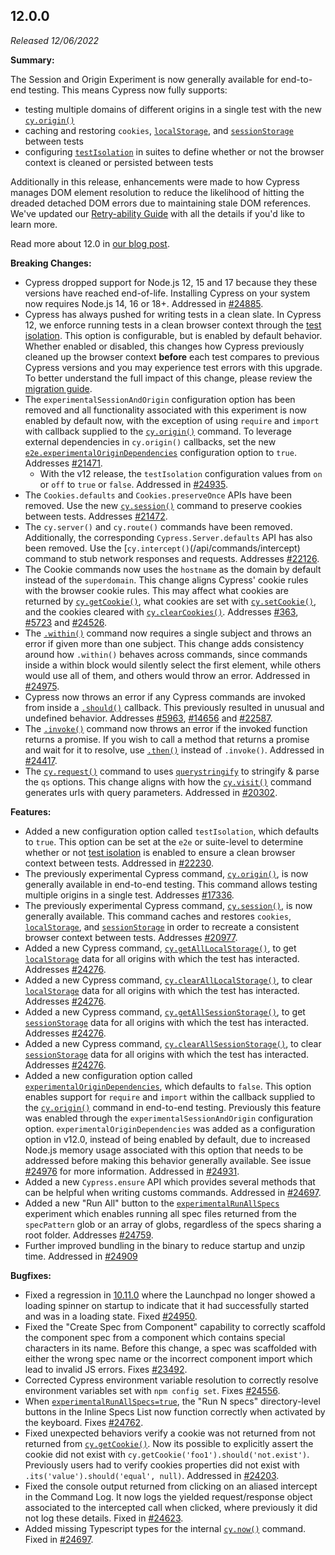 ## 12.0.0

_Released 12/06/2022_

**Summary:**

The Session and Origin Experiment is now generally available for end-to-end
testing. This means Cypress now fully supports:

- testing multiple domains of different origins in a single test with the new
  [`cy.origin()`](/api/commands/origin)
- caching and restoring `cookies`,
  [`localStorage`](https://developer.mozilla.org/en-US/docs/Web/API/Window/localStorage),
  and
  [`sessionStorage`](https://developer.mozilla.org/en-US/docs/Web/API/Window/localStorage)
  between tests
- configuring
  [`testIsolation`](/guides/core-concepts/writing-and-organizing-tests#Test-Isolation)
  in suites to define whether or not the browser context is cleaned or persisted
  between tests

Additionally in this release, enhancements were made to how Cypress manages DOM
element resolution to reduce the likelihood of hitting the dreaded detached DOM
errors due to maintaining stale DOM references. We've updated our
[Retry-ability Guide](/guides/core-concepts/retry-ability) with all the details
if you'd like to learn more.

Read more about 12.0 in
[our blog post](https://cypress.io/blog/2022/12/06/cypress-12-release/).

**Breaking Changes:**

- Cypress dropped support for Node.js 12, 15 and 17 because they these versions
  have reached end-of-life. Installing Cypress on your system now requires
  Node.js 14, 16 or 18+. Addressed in
  [#24885](https://github.com/cypress-io/cypress/pull/24885).
- Cypress has always pushed for writing tests in a clean slate. In Cypress 12,
  we enforce running tests in a clean browser context through the
  [test isolation](/guides/core-concepts/writing-and-organizing-tests#Test-Isolation).
  This option is configurable, but is enabled by default behavior. Whether
  enabled or disabled, this changes how Cypress previously cleaned up the
  browser context **before** each test compares to previous Cypress versions and
  you may experience test errors with this upgrade. To better understand the
  full impact of this change, please review the
  [migration guide](/guides/references/migration-guide#test-isolation).
- The `experimentalSessionAndOrigin` configuration option has been removed and
  all functionality associated with this experiment is now enabled by default
  now, with the exception of using `require` and `import` with callback supplied
  to the [`cy.origin()`](/api/commands/origin) command. To leverage external
  dependencies in `cy.origin()` callbacks, set the new
  [`e2e.experimentalOriginDependencies`](guides/references/experiments#End-to-End-Testing)
  configuration option to `true`. Addresses
  [#21471](https://github.com/cypress-io/cypress/issues/21471).
  - With the v12 release, the `testIsolation` configuration values from `on` or
    `off` to `true` or `false`. Addressed in
    [#24935](https://github.com/cypress-io/cypress/pull/24935).
- The `Cookies.defaults` and `Cookies.preserveOnce` APIs have been removed. Use
  the new [`cy.session()`](/api/commands/session) command to preserve cookies
  between tests. Addresses
  [#21472](https://github.com/cypress-io/cypress/issues/21472).
- The `cy.server()` and `cy.route()` commands have been removed. Additionally,
  the corresponding `Cypress.Server.defaults` API has also been removed. Use the
  [`cy.intercept()`(/api/commands/intercept) command to stub network responses
  and requests. Addresses
  [#22126](https://github.com/cypress-io/cypress/issues/22126).
- The Cookie commands now uses the `hostname` as the domain by default instead
  of the `superdomain`. This change aligns Cypress' cookie rules with the
  browser cookie rules. This may affect what cookies are returned by
  [`cy.getCookie()`](/api/commands/getcookie), what cookies are set with
  [`cy.setCookie()`](/api/commands/setcookie), and the cookies cleared with
  [`cy.clearCookies()`](/api/commands/clearcookies). Addresses
  [#363](https://github.com/cypress-io/cypress/issues/363),
  [#5723](https://github.com/cypress-io/cypress/issues/5723) and
  [#24526](https://github.com/cypress-io/cypress/issues/24526).
- The [`.within()`](/api/commands/within) command now requires a single subject
  and throws an error if given more than one subject. This change adds
  consistency around how `.within()` behaves across commands, since commands
  inside a within block would silently select the first element, while others
  would use all of them, and others would throw an error. Addressed in
  [#24975](https://github.com/cypress-io/cypress/pull/24975).
- Cypress now throws an error if any Cypress commands are invoked from inside a
  [`.should()`](/api/commands/should) callback. This previously resulted in
  unusual and undefined behavior. Addresses
  [#5963](https://github.com/cypress-io/cypress/issues/5963),
  [#14656](https://github.com/cypress-io/cypress/issues/14656) and
  [#22587](https://github.com/cypress-io/cypress/issues/22587).
- The [`.invoke()`](/api/commands/invoke) command now throws an error if the
  invoked function returns a promise. If you wish to call a method that returns
  a promise and wait for it to resolve, use [`.then()`](/api/commands/then)
  instead of `.invoke()`. Addressed in
  [#24417](https://github.com/cypress-io/cypress/pull/24417).
- The [`cy.request()`](/api/commands/request) command to uses
  [`querystringify`](https://www.npmjs.com/package/querystringify) to stringify
  & parse the `qs` options. This change aligns with how the
  [`cy.visit()`](/api/commands/visit) command generates urls with query
  parameters. Addressed in
  [#20302](https://github.com/cypress-io/cypress/pull/20302).

**Features:**

- Added a new configuration option called `testIsolation`, which defaults to
  `true`. This option can be set at the `e2e` or suite-level to determine
  whether or not
  [test isolation](/guides/core-concepts/writing-and-organizing-tests#Test-Isolation)
  is enabled to ensure a clean browser context between tests. Addressed in
  [#22230](https://github.com/cypress-io/cypress/pull/22230).
- The previously experimental Cypress command,
  [`cy.origin()`](/api/commands/origin), is now generally available in
  end-to-end testing. This command allows testing multiple origins in a single
  test. Addresses [#17336](https://github.com/cypress-io/cypress/issues/17336).
- The previously experimental Cypress command,
  [`cy.session()`](/api/commands/session), is now generally available. This
  command caches and restores `cookies`,
  [`localStorage`](https://developer.mozilla.org/en-US/docs/Web/API/Window/localStorage),
  and
  [`sessionStorage`](https://developer.mozilla.org/en-US/docs/Web/API/Window/localStorage)
  in order to recreate a consistent browser context between tests. Addresses
  [#20977](https://github.com/cypress-io/cypress/issues/20977).
- Added a new Cypress command,
  [`cy.getAllLocalStorage()`](/api/commands/getAllLocalStorage), to get
  [`localStorage`](https://developer.mozilla.org/en-US/docs/Web/API/Window/localStorage)
  data for all origins with which the test has interacted. Addresses
  [#24276](https://github.com/cypress-io/cypress/issues/24276).
- Added a new Cypress command,
  [`cy.clearAllLocalStorage()`](/api/commands/clearAllLocalStorage), to clear
  [`localStorage`](https://developer.mozilla.org/en-US/docs/Web/API/Window/localStorage)
  data for all origins with which the test has interacted. Addresses
  [#24276](https://github.com/cypress-io/cypress/issues/24276).
- Added a new Cypress command,
  [`cy.getAllSessionStorage()`](/api/commands/getAllSessionStorage), to get
  [`sessionStorage`](https://developer.mozilla.org/en-US/docs/Web/API/Window/sessionStorage)
  data for all origins with which the test has interacted. Addresses
  [#24276](https://github.com/cypress-io/cypress/issues/24276).
- Added a new Cypress command,
  [`cy.clearAllSessionStorage()`](/api/commands/clearAllSessionStorage), to
  clear
  [`sessionStorage`](https://developer.mozilla.org/en-US/docs/Web/API/Window/sessionStorage)
  data for all origins with which the test has interacted. Addresses
  [#24276](https://github.com/cypress-io/cypress/issues/24276).
- Added a new configuration option called
  [`experimentalOriginDependencies`](guides/references/experiments#End-to-End-Testing),
  which defaults to `false`. This option enables support for `require` and
  `import` within the callback supplied to the
  [`cy.origin()`](/api/commands/origin) command in end-to-end testing.
  Previously this feature was enabled through the `experimentalSessionAndOrigin`
  configuration option. `experimentalOriginDependencies` was added as a
  configuration option in v12.0, instead of being enabled by default, due to
  increased Node.js memory usage associated with this option that needs to be
  addressed before making this behavior generally available. See issue
  [#24976](https://github.com/cypress-io/cypress/issues/24976) for more
  information. Addressed in
  [#24931](https://github.com/cypress-io/cypress/pull/24931).
- Added a new `Cypress.ensure` API which provides several methods that can be
  helpful when writing customs commands. Addressed in
  [#24697](https://github.com/cypress-io/cypress/pull/24697).
- Added a new "Run All" button to the
  [`experimentalRunAllSpecs`](guides/references/experiments#End-to-End-Testing)
  experiment which enables running all spec files returned from the
  `specPattern` glob or an array of globs, regardless of the specs sharing a
  root folder. Addresses
  [#24759](https://github.com/cypress-io/cypress/issues/24759).
- Further improved bundling in the binary to reduce startup and unzip time.
  Addressed in [#24909](https://github.com/cypress-io/cypress/pull/24909)

**Bugfixes:**

- Fixed a regression in [10.11.0](#10-11-0) where the Launchpad no longer showed
  a loading spinner on startup to indicate that it had successfully started and
  was in a loading state. Fixed
  [#24950](https://github.com/cypress-io/cypress/issues/24950).
- Fixed the "Create Spec from Component" capability to correctly scaffold the
  component spec from a component which contains special characters in its name.
  Before this change, a spec was scaffolded with either the wrong spec name or
  the incorrect component import which lead to invalid JS errors. Fixes
  [#23492](https://github.com/cypress-io/cypress/issues/23492).
- Corrected Cypress environment variable resolution to correctly resolve
  environment variables set with `npm config set`. Fixes
  [#24556](https://github.com/cypress-io/cypress/issues/24556).
- When
  [`experimentalRunAllSpecs=true`](guides/references/experiments#End-to-End-Testing),
  the "Run N specs" directory-level buttons in the Inline Specs List now
  function correctly when activated by the keyboard. Fixes
  [#24762](https://github.com/cypress-io/cypress/pull/24762).
- Fixed unexpected behaviors verify a cookie was not returned from not returned
  from [`cy.getCookie()`](/api/commands/getcookie). Now its possible to
  explicitly assert the cookie did not exist with
  `cy.getCookie('foo1').should('not.exist')`. Previously users had to verify
  cookies properties did not exist with `.its('value').should('equal', null)`.
  Addressed in [#24203](https://github.com/cypress-io/cypress/pull/24203).
- Fixed the console output returned from clicking on an aliased intercept in the
  Command Log. It now logs the yielded request/response object associated to the
  intercepted call when clicked, where previously it did not log these details.
  Fixed in [#24623](https://github.com/cypress-io/cypress/pull/24623).
- Added missing Typescript types for the internal
  [`cy.now()`](/guides/guides/debugging#Run-Cypress-command-outside-the-test)
  command. Fixed in [#24697](https://github.com/cypress-io/cypress/pull/24697).
